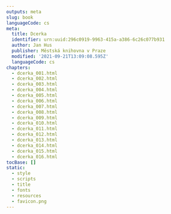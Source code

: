 ```yaml
---
outputs: meta
slug: book
languageCode: cs
meta:
  title: Dcerka
  identifier: urn:uuid:296c0919-9963-415a-a386-6c26c077b931
  author: Jan Hus
  publisher: Městská knihovna v Praze
  modified: '2021-09-21T13:09:08.595Z'
  languageCode: cs
chapters:
  - dcerka_001.html
  - dcerka_002.html
  - dcerka_003.html
  - dcerka_004.html
  - dcerka_005.html
  - dcerka_006.html
  - dcerka_007.html
  - dcerka_008.html
  - dcerka_009.html
  - dcerka_010.html
  - dcerka_011.html
  - dcerka_012.html
  - dcerka_013.html
  - dcerka_014.html
  - dcerka_015.html
  - dcerka_016.html
tocBase: []
static:
  - style
  - scripts
  - title
  - fonts
  - resources
  - favicon.png
---
```

